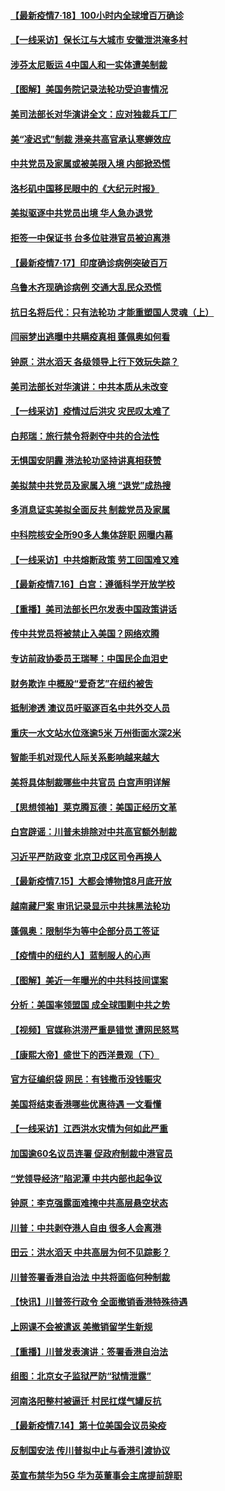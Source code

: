 #### [【最新疫情7·18】100小时内全球增百万确诊](../pages/nf4514/n12264855.md?t=07181302) 
#### [【一线采访】保长江与大城市 安徽泄洪淹多村](../pages/nf4514/n12264148.md?t=07181302) 
#### [涉芬太尼贩运 4中国人和一实体遭美制裁](../pages/nf4514/n12264427.md?t=07181302) 
#### [【图解】美国务院记录法轮功受迫害情况](../pages/nf4514/n12264329.md?t=07181302) 
#### [美司法部长对华演讲全文：应对独裁兵工厂](../pages/nf4514/n12263972.md?t=07181302) 
#### [美“凌迟式”制裁 港亲共高官承认寒蝉效应](../pages/nf4514/n12264061.md?t=07181302) 
#### [中共党员及家属或被美限入境 内部掀恐慌](../pages/nf4514/n12263801.md?t=07181302) 
#### [洛杉矶中国移民眼中的《大纪元时报》](../pages/nf4514/n12262157.md?t=07181302) 
#### [美拟驱逐中共党员出境  华人急办退党](../pages/nf4514/n12262516.md?t=07181302) 
#### [拒签一中保证书 台多位驻港官员被迫离港](../pages/nf4514/n12263178.md?t=07181302) 
#### [【最新疫情7·17】印度确诊病例突破百万](../pages/nf4514/n12262274.md?t=07181302) 
#### [乌鲁木齐现确诊病例 交通大乱民众恐慌](../pages/nf4514/n12263101.md?t=07181302) 
#### [抗日名将后代：只有法轮功 才能重塑国人灵魂（上）](../pages/nf4514/n12259953.md?t=07181302) 
#### [闫丽梦出逃曝中共瞒疫真相 蓬佩奥如何看](../pages/nf4514/n12262248.md?t=07181302) 
#### [钟原：洪水滔天 各级领导上行下效玩失踪？](../pages/nf4514/n12261940.md?t=07181302) 
#### [美司法部长对华演讲：中共本质从未改变](../pages/nf4514/n12261835.md?t=07181302) 
#### [【一线采访】疫情过后洪灾 灾民叹太难了](../pages/nf4514/n12262021.md?t=07181302) 
#### [白邦瑞：旅行禁令将剥夺中共的合法性](../pages/nf4514/n12261893.md?t=07181302) 
#### [无惧国安阴霾 港法轮功坚持讲真相获赞](../pages/nf4514/n12260818.md?t=07181302) 
#### [美拟禁中共党员及家属入境 “退党”成热搜](../pages/nf4514/n12261905.md?t=07181302) 
#### [多消息证实美拟全面反共 制裁党员及家属](../pages/nf4514/n12261505.md?t=07181302) 
#### [中科院核安全所90多人集体辞职 网曝内幕](../pages/nf4514/n12261417.md?t=07181302) 
#### [【一线采访】中共熔断政策 劳工回国难又难](../pages/nf4514/n12261378.md?t=07181302) 
#### [【最新疫情7.16】白宫：遵循科学开放学校](../pages/nf4514/n12259214.md?t=07181302) 
#### [【重播】美司法部长巴尔发表中国政策讲话](../pages/nf4514/n12259336.md?t=07181302) 
#### [传中共党员将被禁止入美国？网络欢腾](../pages/nf4514/n12260330.md?t=07181302) 
#### [专访前政协委员王瑞琴：中国民企血泪史](../pages/nf4514/n12258230.md?t=07181302) 
#### [财务欺诈 中概股“爱奇艺”在纽约被吿](../pages/nf4514/n12259545.md?t=07181302) 
#### [抵制渗透 澳议员吁驱逐百名中共外交人员](../pages/nf4514/n12259085.md?t=07181302) 
#### [重庆一水文站水位涨逾5米 万州街面水深2米](../pages/nf4514/n12259772.md?t=07181302) 
#### [智能手机对现代人际关系影响越来越大](../pages/nf4514/n12258170.md?t=07181302) 
#### [美将具体制裁哪些中共官员 白宫声明详解](../pages/nf4514/n12259236.md?t=07181302) 
#### [【思想领袖】莱克腾瓦德：美国正经历文革](../pages/nf4514/n11896002.md?t=07181302) 
#### [白宫辟谣：川普未排除对中共高官额外制裁](../pages/nf4514/n12258872.md?t=07181302) 
#### [习近平严防政变 北京卫戍区司令再换人](../pages/nf4514/n12258919.md?t=07181302) 
#### [【最新疫情7.15】大都会博物馆8月底开放](../pages/nf4514/n12256304.md?t=07181302) 
#### [越南藏尸案 审讯记录显示中共抹黑法轮功](../pages/nf4514/n12255634.md?t=07181302) 
#### [蓬佩奥：限制华为等中企部分员工签证](../pages/nf4514/n12258352.md?t=07181302) 
#### [【疫情中的纽约人】蓝制服人的心声](../pages/nf4514/n12256826.md?t=07181302) 
#### [【图解】美近一年曝光的中共科技间谍案](../pages/nf4514/n12257943.md?t=07181302) 
#### [分析：美国率领盟国 成全球围剿中共之势](../pages/nf4514/n12258279.md?t=07181302) 
#### [【视频】官媒称洪涝严重是错觉 遭网民怒骂](../pages/nf4514/n12257808.md?t=07181302) 
#### [【康熙大帝】盛世下的西洋景观（下）](../pages/nf4514/n12144510.md?t=07181302) 
#### [官方征编织袋 网民：有钱撒币没钱赈灾](../pages/nf4514/n12257064.md?t=07181302) 
#### [美国将结束香港哪些优惠待遇 一文看懂](../pages/nf4514/n12257412.md?t=07181302) 
#### [【一线采访】江西洪水灾情为何如此严重](../pages/nf4514/n12256432.md?t=07181302) 
#### [加国逾60名议员连署 促政府制裁中港官员](../pages/nf4514/n12256778.md?t=07181302) 
#### [“党领导经济”陷泥潭 中共内部也起争议](../pages/nf4514/n12254987.md?t=07181302) 
#### [钟原：李克强露面难掩中共高层悬空状态](../pages/nf4514/n12256586.md?t=07181302) 
#### [川普：中共剥夺港人自由 很多人会离港](../pages/nf4514/n12256293.md?t=07181302) 
#### [田云：洪水滔天 中共高层为何不见踪影？](../pages/nf4514/n12254613.md?t=07181302) 
#### [川普签署香港自治法 中共将面临何种制裁](../pages/nf4514/n12256086.md?t=07181302) 
#### [【快讯】川普签行政令 全面撤销香港特殊待遇](../pages/nf4514/n12256130.md?t=07181302) 
#### [上网课不会被遣返 美撤销留学生新规](../pages/nf4514/n12256028.md?t=07181302) 
#### [【重播】川普发表演讲：签署香港自治法](../pages/nf4514/n12255677.md?t=07181302) 
#### [组图：北京女子监狱严防“狱情泄露”](../pages/nf4514/n12254429.md?t=07181302) 
#### [河南洛阳整村被逼迁 村民扛煤气罐反抗](../pages/nf4514/n12255733.md?t=07181302) 
#### [【最新疫情7.14】第十位美国会议员染疫](../pages/nf4514/n12253884.md?t=07181302) 
#### [反制国安法 传川普拟中止与香港引渡协议](../pages/nf4514/n12255578.md?t=07181302) 
#### [英宣布禁华为5G 华为英董事会主席提前辞职](../pages/nf4514/n12255064.md?t=07181302) 
